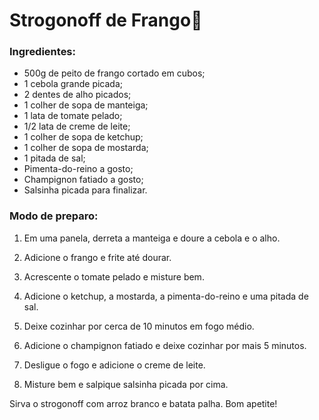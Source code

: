 # Strogonoff de Frango:chicken:

### Ingredientes:

- 500g de peito de frango cortado em cubos;
- 1 cebola grande picada;
- 2 dentes de alho picados;
- 1 colher de sopa de manteiga;
- 1 lata de tomate pelado;
- 1/2 lata de creme de leite;
- 1 colher de sopa de ketchup;
- 1 colher de sopa de mostarda;
- 1 pitada de sal;
- Pimenta-do-reino a gosto;
- Champignon fatiado a gosto;
- Salsinha picada para finalizar.

### Modo de preparo:

1. Em uma panela, derreta a manteiga e doure a cebola e o alho.

2. Adicione o frango e frite até dourar.

3. Acrescente o tomate pelado e misture bem.

4. Adicione o ketchup, a mostarda, a pimenta-do-reino e uma pitada de sal.

5. Deixe cozinhar por cerca de 10 minutos em fogo médio.

6. Adicione o champignon fatiado e deixe cozinhar por mais 5 minutos.

7. Desligue o fogo e adicione o creme de leite.

8. Misture bem e salpique salsinha picada por cima.

   

Sirva o strogonoff com arroz branco e batata palha. Bom apetite!